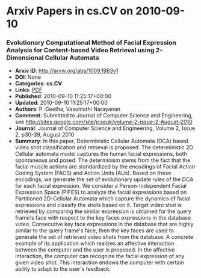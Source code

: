 # Arxiv Papers in cs.CV on 2010-09-10
### Evolutionary Computational Method of Facial Expression Analysis for Content-based Video Retrieval using 2-Dimensional Cellular Automata
- **Arxiv ID**: http://arxiv.org/abs/1009.1983v1
- **DOI**: None
- **Categories**: **cs.CV**
- **Links**: [PDF](http://arxiv.org/pdf/1009.1983v1)
- **Published**: 2010-09-10 11:25:17+00:00
- **Updated**: 2010-09-10 11:25:17+00:00
- **Authors**: P. Geetha, Vasumathi Narayanan
- **Comment**: Submitted to Journal of Computer Science and Engineering, see
  http://sites.google.com/site/jcseuk/volume-2-issue-2-August-2010
- **Journal**: Journal of Computer Science and Engineering, Volume 2, Issue 2,
  p30-39, August 2010
- **Summary**: In this paper, Deterministic Cellular Automata (DCA) based video shot classification and retrieval is proposed. The deterministic 2D Cellular automata model captures the human facial expressions, both spontaneous and posed. The determinism stems from the fact that the facial muscle actions are standardized by the encodings of Facial Action Coding System (FACS) and Action Units (AUs). Based on these encodings, we generate the set of evolutionary update rules of the DCA for each facial expression. We consider a Person-Independent Facial Expression Space (PIFES) to analyze the facial expressions based on Partitioned 2D-Cellular Automata which capture the dynamics of facial expressions and classify the shots based on it. Target video shot is retrieved by comparing the similar expression is obtained for the query frame's face with respect to the key faces expressions in the database video. Consecutive key face expressions in the database that are highly similar to the query frame's face, then the key faces are used to generate the set of retrieved video shots from the database. A concrete example of its application which realizes an affective interaction between the computer and the user is proposed. In the affective interaction, the computer can recognize the facial expression of any given video shot. This interaction endows the computer with certain ability to adapt to the user's feedback.




